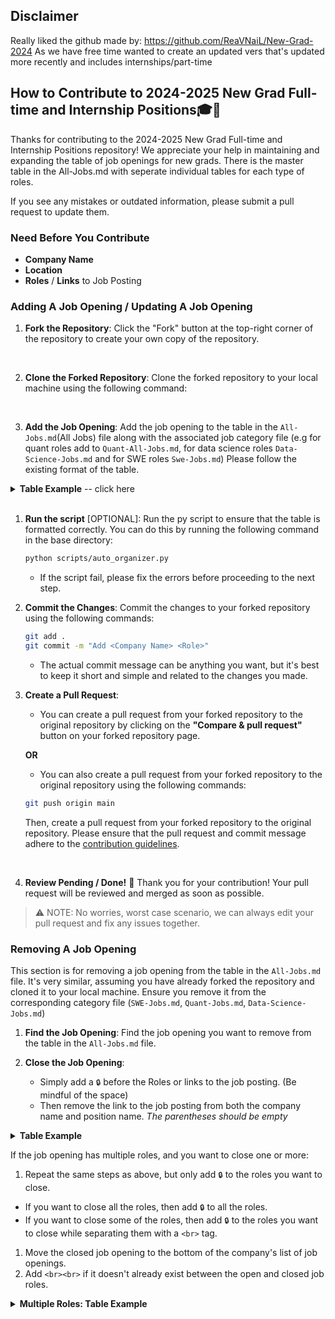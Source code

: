 ## Disclaimer 
 Really liked the github made by: https://github.com/ReaVNaiL/New-Grad-2024
 As we have free time wanted to create an updated vers that's updated more recently and includes internships/part-time

## How to Contribute to 2024-2025 New Grad Full-time and Internship Positions🎓💼

Thanks for contributing to the 2024-2025 New Grad Full-time and Internship Positions repository! 
We appreciate your help in maintaining and expanding the table of job openings for new grads.
There is the master table in the All-Jobs.md with seperate individual tables for each type of roles.

If you see any mistakes or outdated information, please submit a pull request to update them. 

### Need Before You Contribute
* **Company Name**
* **Location**
* **Roles** / **Links** to Job Posting

### Adding A Job Opening / Updating A Job Opening

1. **Fork the Repository**: Click the "Fork" button at the top-right corner of the repository to create your own copy of the repository.
<br>

2. **Clone the Forked Repository**: Clone the forked repository to your local machine using the following command:
<br>

3. **Add the Job Opening**: Add the job opening to the table in the `All-Jobs.md`(All Jobs) file along with the associated job category file 
(e.g  for quant roles add to `Quant-All-Jobs.md`, for data science roles `Data-Science-Jobs.md` and for SWE roles `Swe-Jobs.md`)
Please follow the existing format of the table.

<details>
<summary><b>Table Example</b> -- click here</summary> <br>

- If you were **ADDING** a job opening for *Walmart*:

| Company Name | Location | Roles | Employment | Industry | Date Added (mm/dd/yyyy) |
| ------------ | -------- | ----- | -----------| -------- |------------------------ |
| [Citadel](https://www.citadel.com/careers) | - New York, NY <br> - Chicago, IL | ✅ [New Grad Quant Trader](https://www.citadel.com/careers)| Fulltime | Quant | 10/01/2023 |t


Placeholders for the table are defined as follows:
  - `Company Name`: Represents the name of the company.
  - `Location`: Denotes the place(s) where the job position is available.
    - When there are multiple locations, each location should be prefixed with a dash `-`, and a `<br>` tag should be inserted before each location, starting from the second location.
    - Example: `- {location1} <br> - {location2}`
  - `Roles`: Refers to any additional roles or links to the job posting.
    - Including "✅" is optional, but if you want to maintain consistency with the rest of the repository, you can add it at the beginning of the role listing.
  - `Employment`:  Either fulltime, part-time, or internships 
  - `Industry`: Indicates the indsutry of the job corresponding to seperate files in repo - (SWE, Quant, Data-Science)
  - `Date Added`: Specifies the date when the job opening was added to the repository. The date should be in the format `mm/dd/yyyy`.
    - This helps in keeping the most recent job openings at the top of the table.


```java
| [Company Name](link-to-job-posting) | Location (s)  | [Position Name](link-to-job-posting)| Employment Type | Industry | mm/dd/yyyy |
```

<br>

- If **UPDATING** a job opening, please follow the same format as above, but replace the link to the job posting with the new link, or add a new position name separated by a `<br>` tag.

| Company Name | Location | Roles | Employment | Industry | Date Added <br> mm/dd/yyyy |
| ------------ | -------- | ----- | ----------------------------- | --------------------------- |
| [Citadel](https://www.citadel.com/careers) | - New York, NY <br> - Chicago, IL | ✅ [New Grad Quant Trader](https://www.citadel.com/careers)| Fulltime | Quant | 10/01/2023 |t

```java
| [Company Name](link-to-job-posting) | Location (s)  | [Position Name](link-to-job-posting)| Employment Type | Industry | mm/dd/yyyy |
```


</details> 
<br>

1. **Run the script** [OPTIONAL]: Run the py script to ensure that the table is formatted correctly. You can do this by running the following command in the base directory:

    ```bash
    python scripts/auto_organizer.py
    ```
    - If the script fail, please fix the errors before proceeding to the next step.

2. **Commit the Changes**: Commit the changes to your forked repository using the following commands:

    ```bash
    git add .
    git commit -m "Add <Company Name> <Role>"
    ```

    - The actual commit message can be anything you want, but it's best to keep it short and simple and related to the changes you made.

3. **Create a Pull Request**:
    * You can create a pull request from your forked repository to the original repository by clicking on the **"Compare & pull request"** button on your forked repository page.

    **OR**

    * You can also create a pull request from your forked repository to the original repository using the following commands:

    ```bash
    git push origin main
    ```
    Then, create a pull request from your forked repository to the original repository. Please ensure that the pull request and commit message adhere to the [contribution guidelines](#guidelines).

    <br>

4. **Review Pending / Done!** 🎉 Thank you for your contribution! Your pull request will be reviewed and merged as soon as possible.

> ⚠️ NOTE: No worries, worst case scenario, we can always edit your pull request and fix any issues together.

### Removing A Job Opening

This section is for removing a job opening from the table in the `All-Jobs.md` file.
It's very similar, assuming you have already forked the repository and cloned it to your local machine.
Ensure you remove it from the corresponding category file (`SWE-Jobs.md`, `Quant-Jobs.md`, `Data-Science-Jobs.md`)

1. **Find the Job Opening**: Find the job opening you want to remove from the table in the `All-Jobs.md` file.

2. **Close the Job Opening**: 
    - Simply add a `🔒` before the Roles or links to the job posting. (Be mindful of the space)
    - Then remove the link to the job posting from both the company name and position name. *The parentheses should be empty*

<details>
<summary><b>Table Example</b></summary><br>

- This is what the *table* would look like if you were removing a job opening for *Walmart*:

| Company Name | Location | Roles | Employment | Industry | Date Added (mm/dd/yyyy) |
| ------------ | -------- | ----- | -----------| -------- |------------------------ |
| [Citadel](https://www.citadel.com/careers) | - New York, NY <br> - Chicago, IL | 🔒 [New Grad Quant Trader](https://www.citadel.com/careers)| Fulltime | Quant | 10/01/2023 |t


Placeholders for the table are as follows:
  - `Company Name`: The name of the company.
  - `Location`: The location(s) of the job opening.
  - `Roles`: Any additional Roles or links to the job posting.

```java
| [Company Name]() | - Location (s)  | 🔒 [Position Name]()| - | mm/dd/yyyy |
```

</details>

If the job opening has multiple roles, and you want to close one or more:
1. Repeat the same steps as above, but only add `🔒` to the roles you want to close.
- If you want to close all the roles, then add `🔒` to all the roles.
- If you want to close some of the roles, then add `🔒` to the roles you want to close while separating them with a `<br>` tag.
1. Move the closed job opening to the bottom of the company's list of job openings.
2. Add `<br><br>` if it doesn't already exist between the open and closed job roles.

<details>
<summary><b>Multiple Roles: Table Example</b></summary><br>

- This is what the *table* would look like if you were removing a job opening for *Walmart*:

| Company Name | Location | Roles | Employment | Industry | Date Added (mm/dd/yyyy) |
| ------------ | -------- | ----- | -----------| -------- |------------------------ |
| [Citadel](https://www.citadel.com/careers) | - New York, NY <br> - Chicago, IL |  ✅ [New Grad Software Engineer II](https://careers.walmart.com/swe2) <br> ✅ [New Grad Software Engineer III](https://careers.walmart.com/swe3)  <br> 🔒 [New Grad Quant Strat]() | Fulltime | Quant | 10/01/2023 |t


Placeholders for the table are as follows:
  - `Company Name`: The name of the company.
  - `Location`: The location(s) of the job opening.
  - `Roles`: Any additional Roles or links to the job posting.

```java
| [Company Name](link-to-job-posting) | - Location (s)  | ✅ [Position Name](link-to-job-posting) <br> ✅ [Position Name 2] <br><br> 🔒 [Position Name 3]() <br> 🔒 [Position Name 4]()| [Employment Type] | [Industry] | mm/dd/yyyy |
```

### Guidelines

- Please ensure that the job listings you add are for New Grad positions in the fields of:
    * **Software Engineering (SWE)** / **Software Development Engineer (SDE)**
    * **Quant Roles**
    * **Data Science Roles**
- Make sure that the job openings are for the year 2024 and are located in the **United States**, **Remote**, or **Canada**.
- Provide accurate and up-to-date information for each job listing.
- Follow the existing format of the table in the `All-Jobs.md` file.
- Not already listed in the table or previously submitted in a pull request.


### Thank You

We appreciate your contributions to the 2024 New Grad Full-time Positions repository! Your efforts help keep this resource valuable and up-to-date for new grads seeking job opportunities.

Good luck with your job search, and thank you for being a part of our community! 🌟